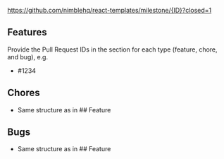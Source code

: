 https://github.com/nimblehq/react-templates/milestone/{ID}?closed=1

## Features

Provide the Pull Request IDs in the section for each type (feature, chore, and bug), e.g.

-   #1234

## Chores

-   Same structure as in ## Feature

## Bugs

-   Same structure as in ## Feature
